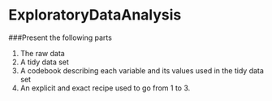 # ExploratoryDataAnalysis
###Present the following parts
1. The raw data
2. A tidy data set
3. A codebook describing each variable and its values used in the tidy data set
4. An explicit and exact recipe used to go from 1 to 3.
